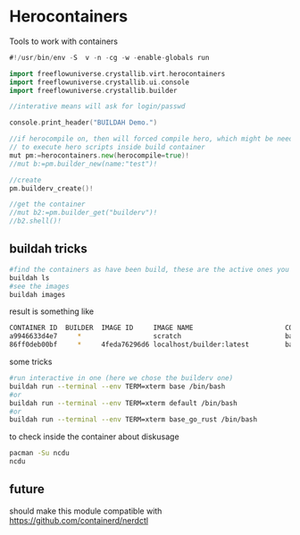 
# Herocontainers

Tools to work with containers

```go
#!/usr/bin/env -S  v -n -cg -w -enable-globals run

import freeflowuniverse.crystallib.virt.herocontainers
import freeflowuniverse.crystallib.ui.console
import freeflowuniverse.crystallib.builder

//interative means will ask for login/passwd

console.print_header("BUILDAH Demo.")

//if herocompile on, then will forced compile hero, which might be needed in debug mode for hero 
// to execute hero scripts inside build container
mut pm:=herocontainers.new(herocompile=true)!
//mut b:=pm.builder_new(name:"test")!

//create 
pm.builderv_create()!

//get the container
//mut b2:=pm.builder_get("builderv")!
//b2.shell()!


```

## buildah tricks

```bash
#find the containers as have been build, these are the active ones you can work with
buildah ls
#see the images
buildah images
```

result is something like


```bash
CONTAINER ID  BUILDER  IMAGE ID     IMAGE NAME                       CONTAINER NAME
a9946633d4e7     *                  scratch                          base
86ff0deb00bf     *     4feda76296d6 localhost/builder:latest         base_go_rust
```

some tricks

```bash
#run interactive in one (here we chose the builderv one)
buildah run --terminal --env TERM=xterm base /bin/bash
#or
buildah run --terminal --env TERM=xterm default /bin/bash
#or
buildah run --terminal --env TERM=xterm base_go_rust /bin/bash

```

to check inside the container about diskusage

```bash
pacman -Su ncdu
ncdu
```


## future

should make this module compatible with https://github.com/containerd/nerdctl
